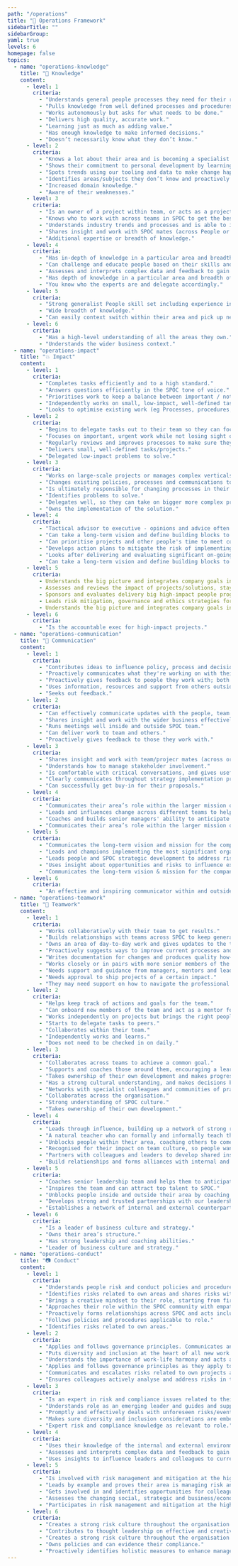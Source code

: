 ```yaml
---
path: "/operations"
title: "🎡 Operations Framework"
sidebarTitle: ""
sidebarGroup:
yaml: true
levels: 6
homepage: false
topics:
  - name: "operations-knowledge"
    title: "🧠 Knowledge"
    content:
      - level: 1
        criteria:
          - "Understands general people processes they need for their role and can use people tools."
          - "Pulls knowledge from well defined processes and procedures."
          - "Works autonomously but asks for what needs to be done."
          - "Delivers high quality, accurate work."
          - "Learning just as much as adding value."
          - "Has enough knowledge to make informed decisions."
          - "Doesn’t necessarily know what they don’t know."
      - level: 2
        criteria:
          - "Knows a lot about their area and is becoming a specialist."
          - "Shows their commitment to personal development by learning more about other areas in the People domain."
          - "Spots trends using our tooling and data to make change happen."
          - "Identifies areas/subjects they don’t know and proactively seeks out knowledge."
          - "Increased domain knowledge."
          - "Aware of their weaknesses."
      - level: 3
        criteria:
          - "Is an owner of a project within team, or acts as a project lead for quarterly goals."
          - "Knows who to work with across teams in SPOC to get the best results."
          - "Understands industry trends and processes and is able to interpret them to make them effective at SPOC."
          - "Shares insight and work with SPOC mates (across People or their specialist area) to influence the development of SPOC plans and priorities."
          - "Additional expertise or breadth of knowledge."
      - level: 4
        criteria:
          - "Has in-depth of knowledge in a particular area and breadth of knowledge across their domain."
          - "Can challenge and educate people based on their skills and experience."
          - "Assesses and interprets complex data and feedback to gain insights about SPOC to anticipate the needs of the org in the future."
          - "Has depth of knowledge in a particular area and breadth of knowledge across their domain."
          - "You know who the experts are and delegate accordingly."
      - level: 5
        criteria:
          - "Strong generalist People skill set including experience in creating inspiring cultures, developing talent and quickly scaling up businesses."
          - "Wide breadth of knowledge."
          - "Can easily context switch within their area and pick up new concepts."
      - level: 6
        criteria:
          - "Has a high-level understanding of all the areas they own."
          - "Understands the wider business context."
  - name: "operations-impact"
    title: "💥 Impact"
    content:
      - level: 1
        criteria:
          - "Completes tasks efficiently and to a high standard."
          - "Answers questions efficiently in the SPOC tone of voice."
          - "Prioritises work to keep a balance between important / not important / urgent / not urgent."
          - "Independently works on small, low-impact, well-defined task."
          - "Looks to optimise existing work (eg Processes, procedures, products, etc)."
      - level: 2
        criteria:
          - "Begins to delegate tasks out to their team so they can focus on more complex projects."
          - "Focuses on important, urgent work while not losing sight of other things."
          - "Regularly reviews and improves processes to make sure they're still working across organisation."
          - "Delivers small, well-defined tasks/projects."
          - "Delegated low-impact problems to solve."
      - level: 3
        criteria:
          - "Works on large-scale projects or manages complex verticals."
          - "Changes existing policies, processes and communications to align with company priorities and team goals."
          - "Is ultimately responsible for changing processes in their area."
          - "Identifies problems to solve."
          - "Delegates well, so they can take on bigger more complex projects, and to help other people develop."
          - "Owns the implementation of the solution."
      - level: 4
        criteria:
          - "Tactical advisor to executive - opinions and advice often sought."
          - "Can take a long-term vision and define building blocks to get there."
          - "Can prioritise projects and other people's time to meet company demands while not losing sight of work; making sure the team is working on the things that have the biggest impact."
          - "Develops action plans to mitigate the risk of implementing new people policies and plans."
          - "Looks after delivering and evaluating significant on-going, annual and planned ‘one-off’ people programmes and projects."
          - "Can take a long-term vision and define building blocks to get there."
      - level: 5
        criteria:
          - Understands the big picture and integrates company goals into their area.
          - Assesses and reviews the impact of projects/solutions, staying alert to changes in context, and makes appropriate corrections to strategy and solutions.
          - Sponsors and evaluates delivery big high-impact people programmes and projects across the organisation.
          - Leads risk mitigation, governance and ethics strategies for the team.
          - Understands the big picture and integrates company goals into goals and tasks.
      - level: 6
        criteria:
          - "Is the accountable exec for high-impact projects."
  - name: "operations-communication"
    title: "📶 Communication"
    content:
      - level: 1
        criteria:
          - "Contributes ideas to influence policy, process and decisions."
          - "Proactively communicates what they're working on with their team and stakeholders."
          - "Proactively gives feedback to people they work with; both affirmative and developmental."
          - "Uses information, resources and support from others outside their own immediate team to get results."
          - "Seeks out feedback."
      - level: 2
        criteria:
          - "Can effectively communicate updates with the people, team and wider stakeholders during meetings. Can prepare information and present in a way that takes into account the different levels of detail different audiences need."
          - "Shares insight and work with the wider business effectively to support SPOC plans and priorities."
          - "Runs meetings well inside and outside SPOC team."
          - "Can deliver work to team and others."
          - "Proactively gives feedback to those they work with."
      - level: 3
        criteria:
          - "Shares insight and work with team/projecr mates (across organisation or their specialist area) to influence the development of SPOC plans and priorities."
          - "Understands how to manage stakeholder involvement."
          - "Is comfortable with critical conversations, and gives useful actionable feedback that gets good results."
          - "Clearly communicates throughout strategy implementation process."
          - "Can successfully get buy-in for their proposals."
      - level: 4
        criteria:
          - "Communicates their area’s role within the larger mission of the company."
          - "Leads and influences change across different teams to help major initiatives happen."
          - "Coaches and builds senior managers' ability to anticipate and pre-empt organisation issues."
          - "Communicates their area’s role within the larger mission of the company."
      - level: 5
        criteria:
          - "Communicates the long-term vision and mission for the company and their area"
          - "Leads and champions implementing the most significant organisation change activities."
          - "Leads people and SPOC strategic development to address risks and opportunities for the organisation."
          - "Uses insight about opportunities and risks to influence executive team decisions that affect the long-term reputation, health and growth of the organisation."
          - "Communicates the long-term vision & mission for the company."
      - level: 6
        criteria:
          - "An effective and inspiring communicator within and outside project team."
  - name: "operations-teamwork"
    title: "🔗 Teamwork"
    content:
      - level: 1
        criteria:
          - "Works collaboratively with their team to get results."
          - "Builds relationships with teams across SPOC to keep general organisation's goals in check."
          - "Owns an area of day-to-day work and gives updates to the team and wider business when they need to."
          - "Proactively suggests ways to improve current processes and works with the team to make it happen."
          - "Writes documentation for changes and produces quality how-tos."
          - "Works closely or in pairs with more senior members of the team when facing tasks for the first time."
          - "Needs support and guidance from managers, mentors and leads."
          - "Needs approval to ship projects of a certain impact."
          - "They may need support on how to navigate the professional environment."
      - level: 2
        criteria:
          - "Helps keep track of actions and goals for the team."
          - "Can onboard new members of the team and act as a mentor for processes and project work."
          - "Works independently on projects but brings the right people in at the right time."
          - "Starts to delegate tasks to peers."
          - "Collaborates within their team."
          - "Independently works and learns."
          - "Does not need to be checked in on daily."
      - level: 3
        criteria:
          - "Collaborates across teams to achieve a common goal."
          - "Supports and coaches those around them, encouraging a learning environment where others are inspired and motivated."
          - "Takes ownership of their own development and makes progress on their Personal Development Goals."
          - "Has a strong cultural understanding, and makes decisions based on cultural awareness that compliments legislation and SPOC policy."
          - "Networks with specialist colleagues and communities of practice to understand current trends, thinking and innovations in team and specialist areas."
          - "Collaborates across the organisation."
          - "Strong understanding of SPOC culture."
          - "Takes ownership of their own development."
      - level: 4
        criteria:
          - "Leads through influence, building up a network of strong relationships and presenting their ideas in the right way to lead others in the right direction."
          - "A natural teacher who can formally and informally teach those around them."
          - "Unblocks people within their area, coaching others to come up with answers to problems."
          - "Recognised for their impact on team culture, so people want to work with them."
          - "Partners with colleagues and leaders to develop shared insights, priorities and activities as part of SPOC plans and goals."
          - "Build relationships and forms alliances with internal and external specialists and communities to keep ahead of emerging People and specialist trends, ideas and innovations, and to keep ahead of changes."
      - level: 5
        criteria:
          - "Coaches senior leadership team and helps them to anticipate and pre-empt organisation issues."
          - "Inspires the team and can attract top talent to SPOC."
          - "Unblocks people inside and outside their area by coaching others to come up with answers to problems."
          - "Develops strong and trusted partnerships with our leadership team to challenge, guide and advise; holds executives to account for their behaviours and values."
          - "Establishes a network of internal and external counterparts and executive communities of practice to keep ahead of emerging People and specialist trends, ideas and industry/sector insights, locally and internationally."
      - level: 6
        criteria:
          - "Is a leader of business culture and strategy."
          - "Owns their area’s structure."
          - "Has strong leadership and coaching abilities."
          - "Leader of business culture and strategy."
  - name: "operations-conduct"
    title: "📷 Conduct"
    content:
      - level: 1
        criteria:
          - "Understands people risk and conduct policies and procedures and follows them. Leads by example, in line with SPOC culture outlined in our Code of Conduct and other People policies."
          - "Identifies risks related to own areas and shares risks with their manager."
          - "Brings a creative mindset to their role, starting from first principles where appropriate."
          - "Approaches their role within the SPOC community with empathy and fairness, understanding that fair does not always mean equal. Treats every SPOC mate with respect and kindness."
          - "Proactively forms relationships across SPOC and acts inclusively at all times. Acts as a role model for the People team and offers support to all SPOC mates."
          - "Follows policies and procedures applicable to role."
          - "Identifies risks related to own areas."
      - level: 2
        criteria:
          - "Applies and follows governance principles. Communicates and escalates risks related to their own projects and business area. Works with other SPOC mates to help them analyse and address risks in their area."
          - "Puts diversity and inclusion at the heart of all new work. Has strong relationships with SPOC mates across the business and proactively welcomes new joiners."
          - "Understands the importance of work-life harmony and acts as a role model for this. Is a driven and committed SPOC mates, understanding that sprints are necessary but not a way of life."
          - "Applies and follows governance principles as they apply to role."
          - "Communicates and escalates risks related to own projects and business area."
          - "Ensures colleagues actively analyse and address risks in their area."
      - level: 3
        criteria:
          - "Is an expert in risk and compliance issues related to their role. Takes ownership for training others in risk & compliance as relevant to their role."
          - "Understands role as an emerging leader and guides and supports other SPOC mates."
          - "Promptly and effectively deals with unforeseen risks/events as they arise and proactively shares the learnings. Understands that ambitious teams will fail sometimes, and that's okay."
          - "Makes sure diversity and inclusion considerations are embedded in what the team does."
          - "Expert risk and compliance knowledge as relevant to role."
      - level: 4
        criteria:
          - "Uses their knowledge of the internal and external environment to develop strategy and internal policy. Applies sophisticated and creative analysis and spots ways to fix things that aren't working."
          - "Assesses and interprets complex data and feedback to gain insights about SPOC, its customers and its broader context. Responds to complex issues by devising smart strategies to mitigate risk."
          - "Uses insights to influence leaders and colleagues to current risks or benefits of decisions or actions that affect the long-term reputation and health of SPOC."
      - level: 5
        criteria:
          - "Is involved with risk management and mitigation at the highest industry level."
          - "Leads by example and proves their area is managing risk and compliance within reason."
          - "Gets involved in and identifies opportunities for colleagues to participate in advisory, strategic, industry bodies to learn and share best practice in their area of business."
          - "Assesses the changing social, strategic and business/economic environment to gain insights and identify organisational strategic requirements."
          - "Participates in risk management and mitigation at the highest industry level."
      - level: 6
        criteria:
          - "Creates a strong risk culture throughout the organisation. Owns policies and can prove we're complying with them. Spots ways to manage risk and implements them company wide."
          - "Contributes to thought leadership on effective and creative ways to run an excellent org from an Operations perspective."
          - "Creates a strong risk culture throughout the organisation."
          - "Owns policies and can evidence their compliance."
          - "Proactively identifies holistic measures to enhance management and implements them company-wide."
---
```

